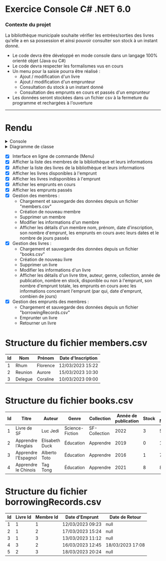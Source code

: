 # Exercice Console C# .NET 6.0
### Contexte du projet
La bibliothèque municipale souhaite vérifier les entrées/sorties des livres qu'elle a en sa possession et ainsi pouvoir consulter son stock à un instant donné.
* Le code devra être développé en mode console dans un langage 100% orienté objet (Java ou C#)
* Le code devra respecter les formalismes vus en cours
* Un menu pour la saisie pourra être réalisé :
	* Ajout / modification d'un livre
	* Ajout / modification d'un emprunteur
	* Consultation du stock à un instant donné
	* Consultation des emprunts en cours et passés d'un emprunteur 
* Les données seront stockées dans un fichier csv à la fermeture du programme et rechargées à l'ouverture
----------
# Rendu

<details>
  <summary>Console</summary>
  <img src="cli.gif">
</details>

<details>
  <summary>Diagramme de classe</summary>
  <img src="diagramme de classe.png">
</details>

- [x] Interface en ligne de commande (Menu)
- [x] Afficher la liste des membres de la bibliothèque et leurs informations
- [x] Afficher la liste des livres de la bibliothèque et leurs informations
- [x] Afficher les livres disponibles à l'emprunt
- [x] Afficher les livres indisponibles à l'emprunt
- [x] Afficher les emprunts en cours
- [x] Afficher les emprunts passés
- [x] Gestion des membres :
	- Chargement et sauvegarde des données depuis un fichier "members.csv"
	- Création de nouveau membre
	- Supprimer un membre
	- Modifier les informations d'un membre
	- Afficher les détails d'un membre nom, prénom, date d'inscription, son nombre d'emprunt, les emprunts en cours avec leurs dates et le nombre de jours passés
- [x] Gestion des livres :
	- Chargement et sauvegarde des données depuis un fichier "books.csv"
	- Création de nouveau livre
	- Supprimer un livre
	- Modifier les informations d'un livre
	- Afficher les détails d'un livre titre, auteur, genre, collection, année de publication, nombre en stock, disponible ou non à l'emprunt, son nombre d'emprunt totale, les emprunts en cours avec les informations concernant l'emprunt (par qui, date d'emprunt, combien de jours)
- [x] Gestion des emprunts des membres :
	- Chargement et sauvegarde des données depuis un fichier "borrowingRecords.csv"
	- Emprunter un livre
	- Retourner un livre
# Structure du fichier members.csv
| Id | Nom | Prénom | Date d'Inscription |
| -------- | -------- | -------- | -------- |
| 1 | Rhum | Florence | 12/03/2023 15:22
| 2 | Reunion | Aurore | 15/03/2023 10:30
| 3 | Delegue | Coraline | 10/03/2023 09:00
# Structure du fichier books.csv
| Id | Titre | Auteur | Genre | Collection | Année de publication | Stock | Stock Maximum |
| -------- | -------- | -------- | -------- | -------- | -------- | -------- | -------- |
| 1 | Livre de SF | Luc Jedi | Science-Fiction | SF-Collection | 2022 | 3 | 5
| 2 | Apprendre l'Anglais | Elisabeth Duck | Éducation | Apprendre | 2019 | 0 | 10
| 3 | Apprendre l'Espagnol | Alberto Toto | Éducation | Apprendre | 2016 | 1 | 7
| 4 | Apprendre le Chinois | Tag Tong | Éducation | Apprendre | 2021 | 8 | 8
# Structure du fichier borrowingRecords.csv
| Id | Livre Id | Membre Id | Date d'Emprunt | Date de Retour |
| -------- | -------- | -------- | -------- | -------- |
| 1 | 1 | 1 | 12/03/2023 09:23 | null
| 2 | 1 | 2 | 17/03/2023 15:24 | null
| 3 | 1 | 3 | 13/03/2023 11:12 | null
| 4 | 3 | 2 | 16/03/2023 12:45 | 18/03/2023 17:08
| 5 | 2 | 3 | 18/03/2023 20:24 | null
